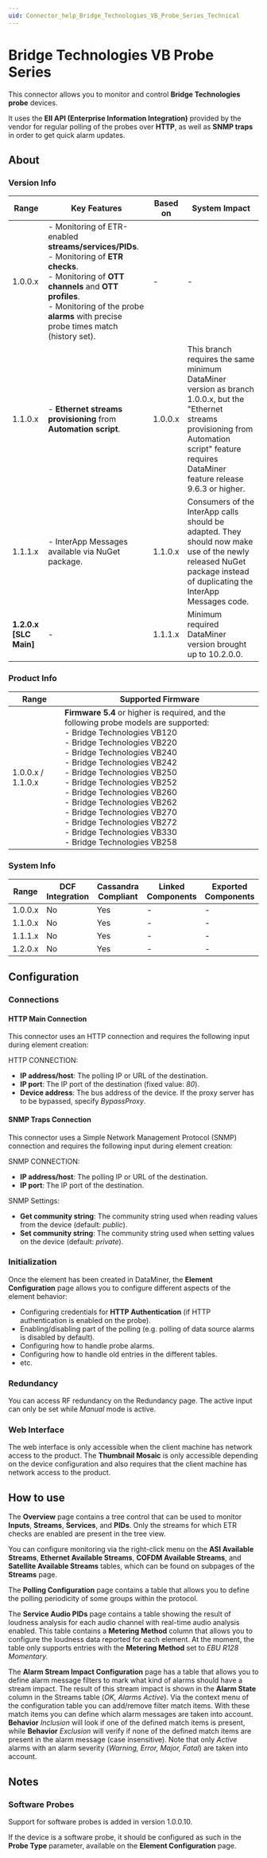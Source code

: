 ```yaml
---
uid: Connector_help_Bridge_Technologies_VB_Probe_Series_Technical
---
```


# Bridge Technologies VB Probe Series

This connector allows you to monitor and control **Bridge Technologies probe** devices.

It uses the **EII API (Enterprise Information Integration)** provided by the vendor for regular polling of the probes over **HTTP**, as well as **SNMP traps** in order to get quick alarm updates.

## About

### Version Info

| Range | Key Features | Based on | System Impact |
|--|--|--|--|
| 1.0.0.x | - Monitoring of ETR-enabled **streams/services/PIDs**. <br>- Monitoring of **ETR checks**. <br>- Monitoring of **OTT channels** and **OTT profiles**. <br>- Monitoring of the probe **alarms** with precise probe times match (history set). | - | - |
| 1.1.0.x | - **Ethernet streams provisioning** from **Automation script**. | 1.0.0.x | This branch requires the same minimum DataMiner version as branch 1.0.0.x, but the "Ethernet streams provisioning from Automation script" feature requires DataMiner feature release 9.6.3 or higher. |
| 1.1.1.x | - InterApp Messages available via NuGet package. | 1.1.0.x | Consumers of the InterApp calls should be adapted. They should now make use of the newly released NuGet package instead of duplicating the InterApp Messages code. |
| **1.2.0.x [SLC Main]** | - | 1.1.1.x | Minimum required DataMiner version brought up to 10.2.0.0. |

### Product Info

| Range | Supported Firmware |
|--|--|
| 1.0.0.x / 1.1.0.x | **Firmware 5.4** or higher is required, and the following probe models are supported:<br>- Bridge Technologies VB120<br>- Bridge Technologies VB220<br>- Bridge Technologies VB240<br>- Bridge Technologies VB242<br>- Bridge Technologies VB250<br>- Bridge Technologies VB252<br>- Bridge Technologies VB260<br>- Bridge Technologies VB262<br>- Bridge Technologies VB270<br>- Bridge Technologies VB272<br>- Bridge Technologies VB330<br>- Bridge Technologies VB258 |

### System Info

| Range     | DCF Integration     | Cassandra Compliant     | Linked Components     | Exported Components     |
|-----------|---------------------|-------------------------|-----------------------|-------------------------|
| 1.0.0.x   | No                  | Yes                     | -                     | -                       |
| 1.1.0.x   | No                  | Yes                     | -                     | -                       |
| 1.1.1.x   | No                  | Yes                     | -                     | -                       |
| 1.2.0.x   | No                  | Yes                     | -                     | -                       |

## Configuration

### Connections

#### HTTP Main Connection

This connector uses an HTTP connection and requires the following input during element creation:

HTTP CONNECTION:

- **IP address/host**: The polling IP or URL of the destination.
- **IP port**: The IP port of the destination (fixed value: *80*).
- **Device address**: The bus address of the device. If the proxy server has to be bypassed, specify *BypassProxy*.

#### SNMP Traps Connection

This connector uses a Simple Network Management Protocol (SNMP) connection and requires the following input during element creation:

SNMP CONNECTION:

- **IP address/host**: The polling IP or URL of the destination.
- **IP port**: The IP port of the destination.

SNMP Settings:

- **Get community string**: The community string used when reading values from the device (default: *public*).
- **Set community string**: The community string used when setting values on the device (default: *private*).

### Initialization

Once the element has been created in DataMiner, the **Element Configuration** page allows you to configure different aspects of the element behavior:

- Configuring credentials for **HTTP Authentication** (if HTTP authentication is enabled on the probe).
- Enabling/disabling part of the polling (e.g. polling of data source alarms is disabled by default).
- Configuring how to handle probe alarms.
- Configuring how to handle old entries in the different tables.
- etc.

### Redundancy

You can access RF redundancy on the Redundancy page. The active input can only be set while *Manual* mode is active.

### Web Interface

The web interface is only accessible when the client machine has network access to the product. The **Thumbnail Mosaic** is only accessible depending on the device configuration and also requires that the client machine has network access to the product.

## How to use

The **Overview** page contains a tree control that can be used to monitor **Inputs**, **Streams**, **Services**, and **PIDs**. Only the streams for which ETR checks are enabled are present in the tree view.

You can configure monitoring via the right-click menu on the **ASI Available Streams**, **Ethernet Available Streams**, **COFDM Available Streams**, and **Satellite Available Streams** tables, which can be found on subpages of the **Streams** page.

The **Polling Configuration** page contains a table that allows you to define the polling periodicity of some groups within the protocol.

The **Service Audio PIDs** page contains a table showing the result of loudness analysis for each audio channel with real-time audio analysis enabled. This table contains a **Metering Method** column that allows you to configure the loudness data reported for each element. At the moment, the table only supports entries with the **Metering Method** set to *EBU R128 Momentary.*

The **Alarm Stream Impact Configuration** page has a table that allows you to define alarm message filters to mark what kind of alarms should have a stream impact. The result of this stream impact is shown in the **Alarm State** column in the Streams table (*OK, Alarms Active*). Via the context menu of the configuration table you can add/remove filter match items. With these match items you can define which alarm messages are taken into account. **Behavior** *Inclusion* will look if one of the defined match items is present, while **Behavior** *Exclusion* will verify if none of the defined match items are present in the alarm message (case insensitive).
Note that only *Active* alarms with an alarm severity (*Warning, Error, Major, Fatal*) are taken into account.

## Notes

### Software Probes

Support for software probes is added in version 1.0.0.10.

If the device is a software probe, it should be configured as such in the **Probe Type** parameter, available on the **Element Configuration** page.
